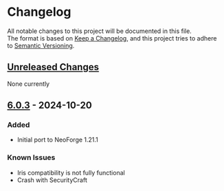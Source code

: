 # Changelog

All notable changes to this project will be documented in this file.  
The format is based on [Keep a Changelog](https://keepachangelog.com/en/1.1.0/),
and this project tries to adhere to [Semantic Versioning](https://semver.org/spec/v2.0.0.html).

## [Unreleased Changes]
None currently

## [6.0.3](https://github.com/iPortalTeam/ImmersivePortalsModForNeo/tree/7c526fc7f1af2f339bf1611d9aa53db5f80ae91d) - 2024-10-20

### Added

- Initial port to NeoForge 1.21.1

### Known Issues

- Iris compatibility is not fully functional
- Crash with SecurityCraft

[Unreleased Changes]: https://github.com/iPortalTeam/ImmersivePortalsModForNeo/compare/v6.0.3...HEAD
[6.0.3]: https://github.com/iPortalTeam/ImmersivePortalsModForNeo/releases/tag/v6.0.3

